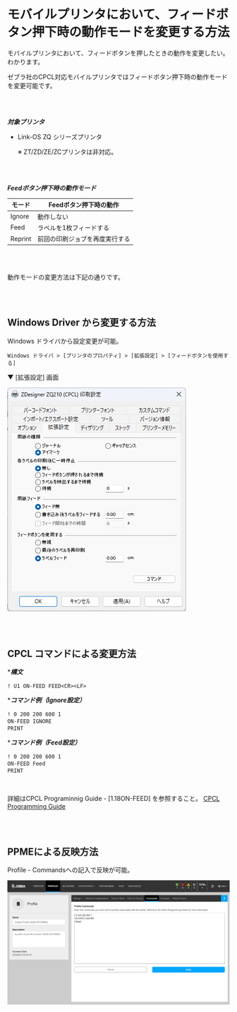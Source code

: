 # モバイルプリンタにおいて、フィードボタン押下時の動作モードを変更する方法



モバイルプリンタにおいて、フィードボタンを押したときの動作を変更したい。わかります。

ゼブラ社のCPCL対応モバイルプリンタではフィードボタン押下時の動作モードを変更可能です。

</br>
</br>

***対象プリンタ***

- Link-OS ZQ シリーズプリンタ

    ※ ZT/ZD/ZE/ZCプリンタは非対応。


</br>
</br>

***Feedボタン押下時の動作モード***

| モード | Feedボタン押下時の動作 |
|-|-|
| Ignore    | 動作しない
| Feed      | ラベルを1枚フィードする
| Reprint   | 前回の印刷ジョブを再度実行する

</br>
</br>



動作モードの変更方法は下記の通りです。

</br>
</br>

## Windows Driver から変更する方法

Windows ドライバから設定変更が可能。

    Windows ドライバ > [プリンタのプロパティ] > [拡張設定] > [フィードボタンを使用する] 

▼  [拡張設定] 画面

![Driver-拡張設定](image.png)


</br>
</br>


## CPCL コマンドによる変更方法

****構文***

    ! U1 ON-FEED FEED<CR><LF>

****コマンド例（Ignore設定）***

    ! 0 200 200 600 1
    ON-FEED IGNORE
    PRINT

****コマンド例（Feed設定）***

    ! 0 200 200 600 1
    ON-FEED Feed
    PRINT

</br>

詳細はCPCL Programinnig Guide - [1.18ON-FEED] を参照すること。
[CPCL Programming Guide](https://www.zebra.com/content/dam/zebra_new_ia/en-us/manuals/printers/mobile/zr138/cpcl-link-os-pg-en.pdf)

</br>
</br>



## PPMEによる反映方法

Profile - Commandsへの記入で反映が可能。

![Alt text](image-1.png)